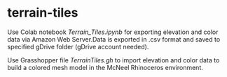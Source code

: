 # terrain-tiles
Use Colab notebook *Terrain_Tiles.ipynb* for exporting elevation and color data via Amazon Web Server.Data is exported in .csv format and saved to specified gDrive folder (gDrive account needed).

Use Grasshopper file *TerrainTiles.gh* to import elevation and color data to build a colored mesh model in the McNeel Rhinoceros environment.


